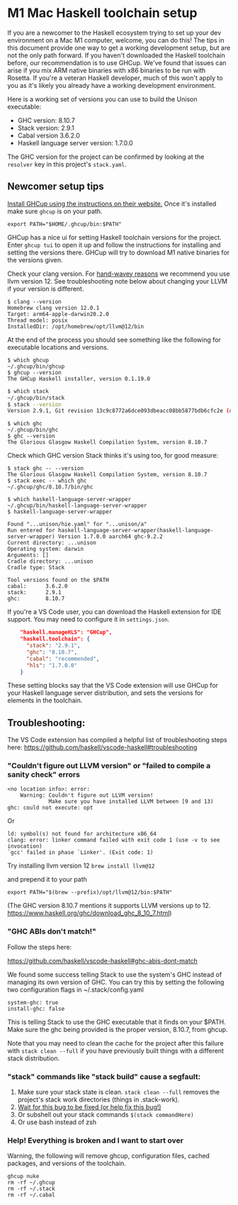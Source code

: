 
# M1 Mac Haskell toolchain setup

If you are a newcomer to the Haskell ecosystem trying to set up your dev environment on a Mac M1 computer, welcome, you can do this! The tips in this document provide one way to get a working development setup, but are not the only path forward. If you haven't downloaded the Haskell toolchain before, our recommendation is to use GHCup. We've found that issues can arise if you mix ARM native binaries with x86 binaries to be run with Rosetta. If you're a veteran Haskell developer, much of this won't apply to you as it's likely you already have a working development environment.

Here is a working set of versions you can use to build the Unison executable:

- GHC version: 8.10.7
- Stack version: 2.9.1
- Cabal version 3.6.2.0
- Haskell language server version: 1.7.0.0

The GHC version for the project can be confirmed by looking at the `resolver` key in this project's `stack.yaml`.

## Newcomer setup tips

[Install GHCup using the instructions on their website.](https://www.haskell.org/ghcup/) Once it's installed make sure `ghcup` is on your path.

```
export PATH="$HOME/.ghcup/bin:$PATH"
```

GHCup has a nice ui for setting Haskell toolchain versions for the project. Enter `ghcup tui` to open it up and follow the instructions for installing and setting the versions there. GHCup will try to download M1 native binaries for the versions given.

Check your clang version. For [hand-wavey reasons](https://gitlab.haskell.org/haskell/ghcup-hs/-/issues/301) we recommend you use llvm version 12. See troubleshooting note below about changing your LLVM if your version is different.

```shell
$ clang --version
Homebrew clang version 12.0.1
Target: arm64-apple-darwin20.2.0
Thread model: posix
InstalledDir: /opt/homebrew/opt/llvm@12/bin
```

At the end of the process you should see something like the following for executable locations and versions.

```shell
$ which ghcup
~/.ghcup/bin/ghcup
$ ghcup --version
The GHCup Haskell installer, version 0.1.19.0
```

```bash
$ which stack
~/.ghcup/bin/stack
$ stack --version
Version 2.9.1, Git revision 13c9c8772a6dce093dbeacc08bb5877bdb6cfc2e (dirty) (155 commits) aarch64
```

```shell
$ which ghc
~/.ghcup/bin/ghc
$ ghc --version
The Glorious Glasgow Haskell Compilation System, version 8.10.7
```

Check which GHC version Stack thinks it's using too, for good measure:

```shell
$ stack ghc -- --version
The Glorious Glasgow Haskell Compilation System, version 8.10.7
$ stack exec -- which ghc
~/.ghcup/ghc/8.10.7/bin/ghc
```

```shell
$ which haskell-language-server-wrapper
~/.ghcup/bin/haskell-language-server-wrapper
$ haskell-language-server-wrapper

Found "...unison/hie.yaml" for "...unison/a"
Run entered for haskell-language-server-wrapper(haskell-language-server-wrapper) Version 1.7.0.0 aarch64 ghc-9.2.2
Current directory: ...unison
Operating system: darwin
Arguments: []
Cradle directory: ...unison
Cradle type: Stack

Tool versions found on the $PATH
cabal:		3.6.2.0
stack:		2.9.1
ghc:		8.10.7
```

If you're a VS Code user, you can download the Haskell extension for IDE support. You may need to configure it in `settings.json`.

```json
    "haskell.manageHLS": "GHCup",
    "haskell.toolchain": {
      "stack": "2.9.1",
      "ghc": "8.10.7",
      "cabal": "recommended",
      "hls": "1.7.0.0"
    }
```

These setting blocks say that the VS Code extension will use GHCup for your Haskell language server distribution, and sets the versions for elements in the toolchain.

## Troubleshooting:

The VS Code extension has compiled a helpful list of troubleshooting steps here: https://github.com/haskell/vscode-haskell#troubleshooting

### "Couldn't figure out LLVM version" or "failed to compile a sanity check" errors

```
<no location info>: error:
    Warning: Couldn't figure out LLVM version!
             Make sure you have installed LLVM between [9 and 13)
ghc: could not execute: opt
```

Or

```
ld: symbol(s) not found for architecture x86_64
clang: error: linker command failed with exit code 1 (use -v to see invocation)
`gcc' failed in phase `Linker'. (Exit code: 1)
```

Try installing llvm version 12
`brew install llvm@12`

and prepend it to your path
```
export PATH="$(brew --prefix)/opt/llvm@12/bin:$PATH"
```

(The GHC version 8.10.7 mentions it supports LLVM versions up to 12. https://www.haskell.org/ghc/download_ghc_8_10_7.html)

### "GHC ABIs don't match!"

Follow the steps here:

https://github.com/haskell/vscode-haskell#ghc-abis-dont-match

We found some success telling Stack to use the system's GHC instead of managing its own version of GHC. You can try this by setting the following two configuration flags in ~/.stack/config.yaml

```
system-ghc: true
install-ghc: false
```

This is telling Stack to use the GHC executable that it finds on your $PATH. Make sure the ghc being provided is the proper version, 8.10.7, from ghcup.

Note that you may need to clean the cache for the project after this failure with `stack clean --full` if you have previously built things with a different stack distribution.

### "stack" commands like "stack build" cause a segfault:

1. Make sure your stack state is clean. `stack clean --full` removes the project's stack work directories (things in .stack-work).
2. [Wait for this bug to be fixed (or help fix this bug!)](https://github.com/commercialhaskell/stack/issues/5607)
3. Or subshell out your stack commands `$(stack commandHere)`
4. Or use bash instead of zsh

### Help! Everything is broken and I want to start over

Warning, the following will remove ghcup, configuration files, cached packages, and versions of the toolchain.

```
ghcup nuke
rm -rf ~/.ghcup
rm -rf ~/.stack
rm -rf ~/.cabal
```
